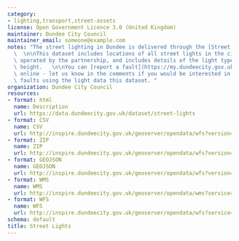```yaml
---
category:
- lighting,transport,street-assets
license: Open Government Licence 3.0 (United Kingdom)
maintainer: Dundee City Council
maintainer_email: someone@example.com
notes: "The street lighting in Dundee is delivered through the [Street Lighting Partnership](https://www.dundeecity.gov.uk/service-area/city-development/roads-and-transportation/street-lighting).\
  \  \n\nThis dataset includes locations of all street lights in the city that are\
  \ operated by the partnership, and includes details of the light type and column\
  \ height.   \n\nYou can [report a fault](https://my.dundeecity.gov.uk/service/Street_Lighting_Fault___Report_it)\
  \ online - let us know in the comments if you would be interested in an API to report\
  \ faults using the light data this dataset. "
organization: Dundee City Council
resources:
- format: html
  name: Description
  url: https://data.dundeecity.gov.uk/dataset/street-lights
- format: CSV
  name: CSV
  url: http://inspire.dundeecity.gov.uk/geoserver/opendata/wfs?version=2.0.0&service=wfs&request=GetFeature&typeName=opendata:v_street_lights&outputFormat=csv
- format: ZIP
  name: ZIP
  url: http://inspire.dundeecity.gov.uk/geoserver/opendata/wfs?version=2.0.0&service=wfs&request=GetFeature&typeName=opendata:v_street_lights&outputFormat=SHAPE-ZIP
- format: GEOJSON
  name: GEOJSON
  url: http://inspire.dundeecity.gov.uk/geoserver/opendata/wfs?version=2.0.0&service=wfs&request=GetFeature&typeName=opendata:v_street_lights&outputFormat=application/json
- format: WMS
  name: WMS
  url: http://inspire.dundeecity.gov.uk/geoserver/opendata/wms?service=Wms&version=1.3.0&request=getCapabilities
- format: WFS
  name: WFS
  url: http://inspire.dundeecity.gov.uk/geoserver/opendata/wfs?service=WFS&version=2.0.0&request=getCapabilities
schema: default
title: Street Lights
---
```


